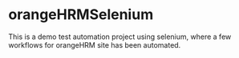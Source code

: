 # orangeHRMSelenium
This is a demo test automation project using selenium, where a few workflows for orangeHRM site has been automated.
